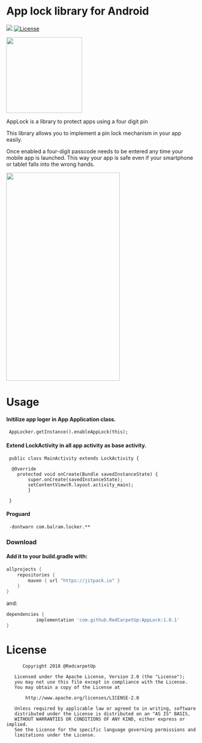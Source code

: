 # App lock library for Android
[![](https://jitpack.io/v/balrampandey19/AppLocker.svg)](https://jitpack.io/#balrampandey19/AppLocker)
[![License](http://img.shields.io/:license-apache-blue.svg)](http://www.apache.org/licenses/LICENSE-2.0.html)


<img align="center" src='https://raw.githubusercontent.com/balrampandey19/AppLocker/master/Screen/icon.png' width='200' height='200'/>

AppLock is a library to protect apps using a four digit pin

This library allows you to implement a pin lock mechanism in your app easily.

Once enabled a four-digit passcode needs to be entered any time your mobile app is launched. This way your app is safe even if your smartphone or tablet falls into the wrong hands.


<img align="center" src='https://raw.githubusercontent.com/balrampandey19/AppLocker/master/Screen/screen.png' width='300' height='550'/>

# Usage


#### Initilize app loger in App Application class.

```
 AppLocker.getInstance().enableAppLock(this);
```


#### Extend LockActivity in all app activity as base activity.



```
 public class MainActivity extends LockActivity {
 
  @Override
    protected void onCreate(Bundle savedInstanceState) {
        super.onCreate(savedInstanceState);
        setContentView(R.layout.activity_main);
        }
 
 }
```


#### Proguard

```
 -dontwarn com.balram.locker.**
```


### Download

#### Add it to your build.gradle with:
```gradle
allprojects {
    repositories {
        maven { url "https://jitpack.io" }
    }
}
```
and:

```gradle
dependencies {
	       implementation 'com.github.RedCarpetUp:AppLock:1.0.1'
}
```


# License

```
      Copyright 2018 @RedcarpetUp

   Licensed under the Apache License, Version 2.0 (the "License");
   you may not use this file except in compliance with the License.
   You may obtain a copy of the License at

       http://www.apache.org/licenses/LICENSE-2.0

   Unless required by applicable law or agreed to in writing, software
   distributed under the License is distributed on an "AS IS" BASIS,
   WITHOUT WARRANTIES OR CONDITIONS OF ANY KIND, either express or implied.
   See the License for the specific language governing permissions and
   limitations under the License.

```




